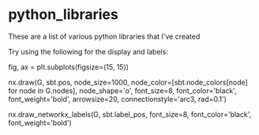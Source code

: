 # python_libraries
These are a list of various python libraries that I've created

Try using the following for the display and labels:

fig, ax = plt.subplots(figsize=(15, 15))

nx.draw(G, sbt.pos, node_size=1000, node_color=[sbt.node_colors[node] for node in G.nodes], node_shape='o', font_size=8, font_color='black', font_weight='bold', arrowsize=20, connectionstyle='arc3, rad=0.1')

nx.draw_networkx_labels(G, sbt.label_pos, font_size=8, font_color='black', font_weight='bold')

